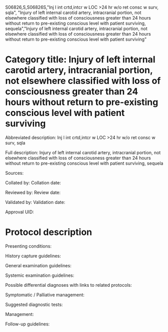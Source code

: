 S06826,S,S06826S,"Inj l int crtd,intcr w LOC >24 hr w/o ret consc w surv, sqla", "Injury of left internal carotid artery, intracranial portion, not elsewhere classified with loss of consciousness greater than 24 hours without return to pre-existing conscious level with patient surviving, sequela","Injury of left internal carotid artery, intracranial portion, not elsewhere classified with loss of consciousness greater than 24 hours without return to pre-existing conscious level with patient surviving"
# Category title: Injury of left internal carotid artery, intracranial portion, not elsewhere classified with loss of consciousness greater than 24 hours without return to pre-existing conscious level with patient surviving

Abbreviated description: Inj l int crtd,intcr w LOC >24 hr w/o ret consc w surv, sqla

Full description: Injury of left internal carotid artery, intracranial portion, not elsewhere classified with loss of consciousness greater than 24 hours without return to pre-existing conscious level with patient surviving, sequela

Sources:

Collated by:
Collation date:

Reviewed by:
Review date:

Validated by:
Validation date:

Approval UID:

# Protocol description

Presenting conditions:

History capture guidelines:

General examination guidelines:

Systemic examination guidelines:

Possible differential diagnoses with links to related protocols:

Symptomatic / Palliative management:

Suggested diagnostic tests:

Management:

Follow-up guidelines:

